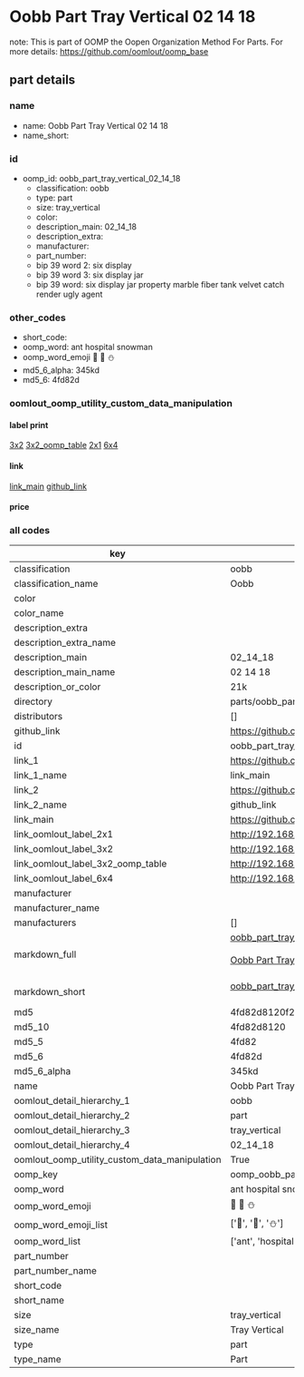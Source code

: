 # Oobb Part Tray Vertical 02 14 18  

note: This is part of OOMP the Oopen Organization Method For Parts. For more details: https://github.com/oomlout/oomp_base

##  part details





### name
* name: Oobb Part Tray Vertical 02 14 18
* name_short: 
### id
* oomp_id: oobb_part_tray_vertical_02_14_18
  * classification: oobb
  * type: part
  * size: tray_vertical
  * color: 
  * description_main: 02_14_18
  * description_extra: 
  * manufacturer: 
  * part_number: 
  * bip 39 word 2: six display
  * bip 39 word 3: six display jar
  * bip 39 word: six display jar property marble fiber tank velvet catch render ugly agent

### other_codes
* short_code: 
* oomp_word: ant hospital snowman
* oomp_word_emoji :ant: :hospital: :snowman:
* md5_6_alpha: 345kd
* md5_6: 4fd82d






### oomlout_oomp_utility_custom_data_manipulation
#### label print
[3x2](http://192.168.1.245:1112/?label=oomp%20345kd)
[3x2_oomp_table](http://192.168.1.107:1112/?label=oomp%20345kd)
[2x1](http://192.168.1.242:1112/?label=oomp%20345kd)
[6x4](http://192.168.1.55:1112/?label=oomp%20345kd)    

#### link

[link_main](https://github.com/oomlout/oomlout_oomp_current_version_messy/tree/main/parts/oobb_part_tray_vertical_02_14_18) [github_link](https://github.com/oomlout/oomlout_oomp_part_src/tree/main/parts/oobb_part_tray_vertical_02_14_18)                             

#### price







### all codes 
| key | value |  
| --- | --- |  
| classification | oobb |  
| classification_name | Oobb |  
| color |  |  
| color_name |  |  
| description_extra |  |  
| description_extra_name |  |  
| description_main | 02_14_18 |  
| description_main_name | 02 14 18 |  
| description_or_color | 21k |  
| directory | parts/oobb_part_tray_vertical_02_14_18 |  
| distributors | [] |  
| github_link | https://github.com/oomlout/oomlout_oomp_part_src/tree/main/parts/oobb_part_tray_vertical_02_14_18 |  
| id | oobb_part_tray_vertical_02_14_18 |  
| link_1 | https://github.com/oomlout/oomlout_oomp_current_version_messy/tree/main/parts/oobb_part_tray_vertical_02_14_18 |  
| link_1_name | link_main |  
| link_2 | https://github.com/oomlout/oomlout_oomp_part_src/tree/main/parts/oobb_part_tray_vertical_02_14_18 |  
| link_2_name | github_link |  
| link_main | https://github.com/oomlout/oomlout_oomp_current_version_messy/tree/main/parts/oobb_part_tray_vertical_02_14_18 |  
| link_oomlout_label_2x1 | http://192.168.1.242:1112/?label=oomp%20345kd |  
| link_oomlout_label_3x2 | http://192.168.1.245:1112/?label=oomp%20345kd |  
| link_oomlout_label_3x2_oomp_table | http://192.168.1.107:1112/?label=oomp%20345kd |  
| link_oomlout_label_6x4 | http://192.168.1.55:1112/?label=oomp%20345kd |  
| manufacturer |  |  
| manufacturer_name |  |  
| manufacturers | [] |  
| markdown_full | [oobb_part_tray_vertical_02_14_18](https://github.com/oomlout/oomlout_oomp_current_version_messy/tree/main/parts/oobb_part_tray_vertical_02_14_18)<br>[](https://github.com/oomlout/oomlout_oomp_current_version_messy/tree/main/parts/oobb_part_tray_vertical_02_14_18)<br>[Oobb Part Tray Vertical 02 14 18](https://github.com/oomlout/oomlout_oomp_current_version_messy/tree/main/parts/oobb_part_tray_vertical_02_14_18)<br><br> |  
| markdown_short | [oobb_part_tray_vertical_02_14_18](https://github.com/oomlout/oomlout_oomp_current_version_messy/tree/main/parts/oobb_part_tray_vertical_02_14_18)<br><br> |  
| md5 | 4fd82d8120f21bb556c3dac6ee8fe64e |  
| md5_10 | 4fd82d8120 |  
| md5_5 | 4fd82 |  
| md5_6 | 4fd82d |  
| md5_6_alpha | 345kd |  
| name | Oobb Part Tray Vertical 02 14 18 |  
| oomlout_detail_hierarchy_1 | oobb |  
| oomlout_detail_hierarchy_2 | part |  
| oomlout_detail_hierarchy_3 | tray_vertical |  
| oomlout_detail_hierarchy_4 | 02_14_18 |  
| oomlout_oomp_utility_custom_data_manipulation | True |  
| oomp_key | oomp_oobb_part_tray_vertical_02_14_18 |  
| oomp_word | ant hospital snowman |  
| oomp_word_emoji | :ant: :hospital: :snowman: |  
| oomp_word_emoji_list | [':ant:', ':hospital:', ':snowman:'] |  
| oomp_word_list | ['ant', 'hospital', 'snowman'] |  
| part_number |  |  
| part_number_name |  |  
| short_code |  |  
| short_name |  |  
| size | tray_vertical |  
| size_name | Tray Vertical |  
| type | part |  
| type_name | Part |  
